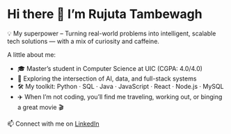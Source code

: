 # Hi there 👋 I’m Rujuta Tambewagh

💡 My superpower – Turning real-world problems into intelligent, scalable tech solutions — with a mix of curiosity and caffeine.

A little about me:
- 🎓 Master’s student in Computer Science at UIC (CGPA: 4.0/4.0)
- 🧠 Exploring the intersection of AI, data, and full-stack systems
- 🛠️ My toolkit: Python · SQL · Java · JavaScript · React · Node.js · MySQL 
- ✈️ When I’m not coding, you’ll find me traveling, working out, or binging a great movie 🎬

📫 Connect with me on [LinkedIn](https://linkedin.com/in/rujutatambewagh)
